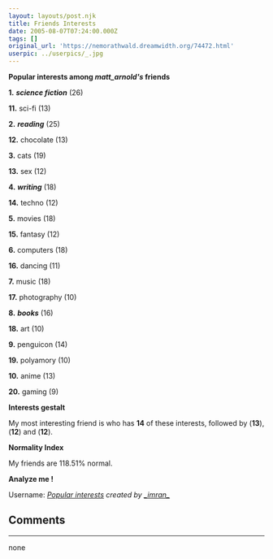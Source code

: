```yaml
---
layout: layouts/post.njk
title: Friends Interests
date: 2005-08-07T07:24:00.000Z
tags: []
original_url: 'https://nemorathwald.dreamwidth.org/74472.html'
userpic: ../userpics/_.jpg
---
```

**Popular interests among _matt\_arnold's_ friends**

**1\.** **_science fiction_** (26)

**11\.** sci-fi (13)

**2\.** **_reading_** (25)

**12\.** chocolate (13)

**3\.** cats (19)

**13\.** sex (12)

**4\.** **_writing_** (18)

**14\.** techno (12)

**5\.** movies (18)

**15\.** fantasy (12)

**6\.** computers (18)

**16\.** dancing (11)

**7\.** music (18)

**17\.** photography (10)

**8\.** **_books_** (16)

**18\.** art (10)

**9\.** penguicon (14)

**19\.** polyamory (10)

**10\.** anime (13)

**20\.** gaming (9)

**Interests gestalt**

My most interesting friend is who has **14** of these interests, followed by (**13**), (**12**) and (**12**).

**Normality Index**

My friends are 118.51% normal.

**Analyze me !**

Username:   _[Popular interests](http://www.bits.bris.ac.uk/imran/lj/new/pop.php) created by [\_imran\_](http://livejournal.com/users/_imran_)_

## Comments

---

none
